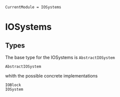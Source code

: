 ```@meta
CurrentModule = IOSystems
```

# IOSystems
## Types
The base type for the IOSystems is `AbstractIOSystem`
```@docs
AbstractIOSystem
```
whith the possible concrete implementations

```@docs
IOBlock
IOSystem
```
